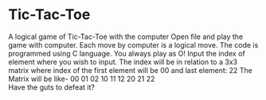 # Tic-Tac-Toe
A logical game of Tic-Tac-Toe with the computer
Open file and play the game with computer. Each move by computer is a logical move.
The code is programmed using C language.
You always play as O!
Input the index of element where you wish to input. 
The index will be in relation to a 3x3 matrix where index of the first element will be 00 and last element: 22
The Matrix will be like- 
00  01  02
10  11  12
20  21  22                          
Have the guts to defeat it?
